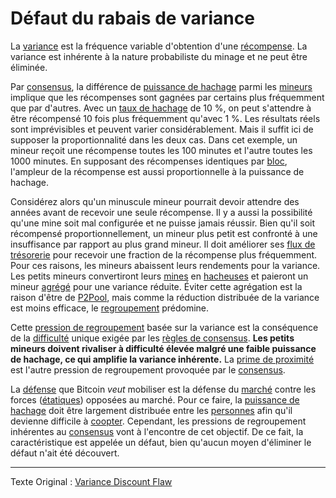 Défaut du rabais de variance
============================

La [variance](ch101-glossary.md#variance) est la fréquence variable d'obtention d'une [récompense](ch101-glossary.md#récompense). La variance est inhérente à la nature probabiliste du minage et ne peut être éliminée.

Par [consensus](ch101-glossary.md#consensus), la différence de [puissance de hachage](ch101-glossary.md#puissance-de-hachage) parmi les [mineurs](ch101-glossary.md#mineur) implique que les récompenses sont gagnées par certains plus fréquemment que par d'autres. Avec un [taux de hachage](ch101-glossary.md#taux-de-hachage) de 10 %, on peut s'attendre à être récompensé 10 fois plus fréquemment qu'avec 1 %. Les résultats réels sont imprévisibles et peuvent varier considérablement. Mais il suffit ici de supposer la proportionnalité dans les deux cas. Dans cet exemple, un mineur reçoit une récompense toutes les 100 minutes et l'autre toutes les 1000 minutes. En supposant des récompenses identiques par [bloc](ch101-glossary.md#bloc), l'ampleur de la récompense est aussi proportionnelle à la puissance de hachage.

Considérez alors qu'un minuscule mineur pourrait devoir attendre des années avant de recevoir une seule récompense. Il y a aussi la possibilité qu'une mine soit mal configurée et ne puisse jamais réussir. Bien qu'il soit récompensé proportionnellement, un mineur plus petit est confronté à une insuffisance par rapport au plus grand mineur. Il doit améliorer ses [flux de trésorerie](https://fr.wikipedia.org/wiki/Flux_de_tr%C3%A9sorerie) pour recevoir une fraction de la récompense plus fréquemment. Pour ces raisons, les mineurs abaissent leurs rendements pour la variance. Les petits mineurs convertiront leurs [mines](ch101-glossary.md#mine) en [hacheuses](ch101-glossary.md#hacheuse) et paieront un mineur [agrégé](ch101-glossary.md#agrégation) pour une variance réduite. Éviter cette agrégation est la raison d'être de [P2Pool](https://en.bitcoin.it/wiki/P2Pool), mais comme la réduction distribuée de la variance est moins efficace, le [regroupement](ch101-glossary.md#regroupement) prédomine.

Cette [pression de regroupement](ch039-pooling-pressure-risk.md) basée sur la variance est la conséquence de la [difficulté](ch101-glossary.md#difficulté) unique exigée par les [règles de consensus](ch101-glossary.md#règles-de-consensus). **Les petits mineurs doivent rivaliser à difficulté élevée malgré une faible puissance de hachage, ce qui amplifie la variance inhérente.** La [prime de proximité](ch036-proximity-premium-flaw.md) est l'autre pression de regroupement provoquée par le [consensus](ch101-glossary.md#consensus).

La [défense](ch004-axiom-of-resistance.md) que Bitcoin *veut* mobiliser est la défense du [marché](ch101-glossary.md#marché) contre les forces ([étatiques](ch101-glossary.md#état)) opposées au marché. Pour ce faire, la [puissance de hachage](ch101-glossary.md#puissance-de-hachage) doit être largement distribuée entre les [personnes](ch101-glossary.md#personne) afin qu'il devienne difficile à [coopter](ch101-glossary.md#cooptation). Cependant, les pressions de regroupement inhérentes au [consensus](ch101-glossary.md#consensus) vont à l'encontre de cet objectif. De ce fait, la caractéristique est appelée un défaut, bien qu'aucun moyen d'éliminer le défaut n'ait été découvert.

---

Texte Original : [Variance Discount Flaw](https://github.com/libbitcoin/libbitcoin-system/wiki/Variance-Discount-Flaw)